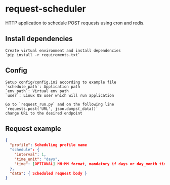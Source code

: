 # request-scheduler
HTTP application to schedule POST requests using cron and redis.

## Install dependencies 
    Create virtual environment and install dependencies
    `pip install -r requirements.txt`

## Config
    Setup config/config.ini according to example file
    `schedule_path`: Application path
    `env_path`: Virtual env path
    `user`: Linux OS user which will run application

    Go to `request_run.py` and on the following line
    `requests.post('URL', json.dumps(_data))`
    change URL to the desired endpoint
    
## Request example
```json
{
  "profile": Scheduling profile name
  "schedule": {
  	"interval": 1,
  	"time_unit": "days",
  	"time": [OPTIONAL] HH:MM format, mandatory if days or day_month time unit
  },
  "data": { Scheduled request body }
}
```

